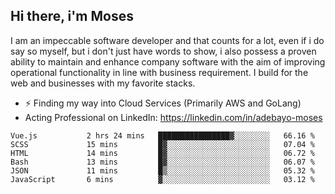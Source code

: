 ## Hi there, i'm Moses

I am an impeccable software developer and that counts for a lot, even if i do say so myself, but i don't just have words to show, i also possess a proven ability to maintain and enhance company software with the aim of improving operational functionality in line with business requirement. I build for the web and businesses with my favorite stacks.
- ⚡ Finding my way into Cloud Services (Primarily AWS and GoLang)
- Acting Professional on LinkedIn: https://linkedin.com/in/adebayo-moses

<!--START_SECTION:waka-->

```text
Vue.js           2 hrs 24 mins   ████████████████▓░░░░░░░░   66.16 %
SCSS             15 mins         █▓░░░░░░░░░░░░░░░░░░░░░░░   07.04 %
HTML             14 mins         █▓░░░░░░░░░░░░░░░░░░░░░░░   06.72 %
Bash             13 mins         █▓░░░░░░░░░░░░░░░░░░░░░░░   06.07 %
JSON             11 mins         █▒░░░░░░░░░░░░░░░░░░░░░░░   05.32 %
JavaScript       6 mins          ▓░░░░░░░░░░░░░░░░░░░░░░░░   03.12 %
```

<!--END_SECTION:waka-->
